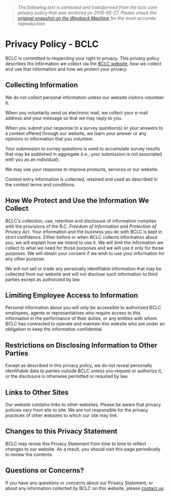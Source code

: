 > *The following text is extracted and transformed from the bclc.com privacy policy that was archived on 2010-05-27. Please check the [original snapshot on the Wayback Machine](https://web.archive.org/web/20100527193350id_/http%3A//www.bclc.com/cm/Footer/PrivacyPolicy.htm) for the most accurate reproduction.*

# Privacy Policy - BCLC

BCLC is committed to respecting your right to privacy. This privacy policy describes the information we collect via the [BCLC website](https://web.archive.org/ "BCLC Home"), how we collect and use that information and how we protect your privacy.

## Collecting Information

We do not collect personal information unless our website visitors volunteer it.

When you voluntarily send us electronic mail, we collect your e-mail address and your message so that we may reply to you.

When you submit your response to a survey question(s) or your answers to a contest offered through our website, we learn your answer or any opinions or information that you volunteer.

Your submission to survey questions is used to accumulate survey results that may be published in aggregate (i.e., your submission is not associated with you as an individual).

We may use your response to improve products, services or our website.

Contest entry information is collected, retained and used as described in the contest terms and conditions.

## How We Protect and Use the Information We Collect

BCLC's collection, use, retention and disclosure of information complies with the provisions of the B.C. _Freedom of Information and Protection of Privacy Act_. Your information and the business you do with BCLC is kept in strict confidence. Either before or when BCLC collects information about you, we will explain how we intend to use it. We will limit the information we collect to what we need for those purposes and we will use it only for those purposes. We will obtain your consent if we wish to use your information for any other purpose.

We will not sell or trade any personally identifiable information that may be collected from our website and will not disclose such information to third parties except as authorized by law.

## Limiting Employee Access to Information

Personal information about you will only be accessible to authorized BCLC employees, agents or representatives who require access to this information in the performance of their duties, or any entities with whom BCLC has contracted to operate and maintain this website who are under an obligation to keep the information confidential.

## Restrictions on Disclosing Information to Other Parties

Except as described in this privacy policy, we do not reveal personally identifiable data to parties outside BCLC unless you request or authorize it, or the disclosure is otherwise permitted or required by law.

## Links to Other Sites

Our website contains links to other websites. Please be aware that privacy policies vary from site to site. We are not responsible for the privacy practices of other websites to which our site may link.

## Changes to this Privacy Statement

BCLC may revise this Privacy Statement from time to time to reflect changes to our website. As a result, you should visit this page periodically to review the contents.

## Questions or Concerns?

If you have any questions or concerns about our Privacy Statement, or about any information collected by BCLC on this website, please [contact us](https://web.archive.org/cm/aboutbclc/corporateinfo/contactus.htm).
